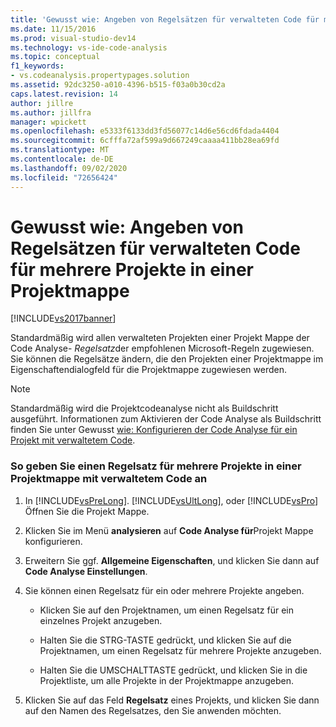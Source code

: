 ```yaml
---
title: 'Gewusst wie: Angeben von Regelsätzen für verwalteten Code für mehrere Projekte in einer Projekt Mappe | Microsoft-Dokumentation'
ms.date: 11/15/2016
ms.prod: visual-studio-dev14
ms.technology: vs-ide-code-analysis
ms.topic: conceptual
f1_keywords:
- vs.codeanalysis.propertypages.solution
ms.assetid: 92dc3250-a010-4396-b515-f03a0b30cd2a
caps.latest.revision: 14
author: jillre
ms.author: jillfra
manager: wpickett
ms.openlocfilehash: e5333f6133dd3fd56077c14d6e56cd6fdada4404
ms.sourcegitcommit: 6cfffa72af599a9d667249caaaa411bb28ea69fd
ms.translationtype: MT
ms.contentlocale: de-DE
ms.lasthandoff: 09/02/2020
ms.locfileid: "72656424"
---
```

# <a name="how-to-specify-managed-code-rule-sets-for-multiple-projects-in-a-solution"></a>Gewusst wie: Angeben von Regelsätzen für verwalteten Code für mehrere Projekte in einer Projektmappe
[!INCLUDE[vs2017banner](../includes/vs2017banner.md)]

Standardmäßig wird allen verwalteten Projekten einer Projekt Mappe der Code Analyse- *Regelsatz*der empfohlenen Microsoft-Regeln zugewiesen. Sie können die Regelsätze ändern, die den Projekten einer Projektmappe im Eigenschaftendialogfeld für die Projektmappe zugewiesen werden.

> [!NOTE]
> Standardmäßig wird die Projektcodeanalyse nicht als Buildschritt ausgeführt. Informationen zum Aktivieren der Code Analyse als Buildschritt finden Sie unter Gewusst [wie: Konfigurieren der Code Analyse für ein Projekt mit verwaltetem Code](../code-quality/how-to-configure-code-analysis-for-a-managed-code-project.md).

### <a name="to-specify-a-rule-set-for-multiple-projects-in-a-managed-code--solution"></a>So geben Sie einen Regelsatz für mehrere Projekte in einer Projektmappe mit verwaltetem Code an

1. In [!INCLUDE[vsPreLong](../includes/vsprelong-md.md)]. [!INCLUDE[vsUltLong](../includes/vsultlong-md.md)], oder [!INCLUDE[vsPro](../includes/vspro-md.md)] Öffnen Sie die Projekt Mappe.

2. Klicken Sie im Menü **analysieren** auf **Code Analyse für**Projekt Mappe konfigurieren.

3. Erweitern Sie ggf. **Allgemeine Eigenschaften**, und klicken Sie dann auf **Code Analyse Einstellungen**.

4. Sie können einen Regelsatz für ein oder mehrere Projekte angeben.

    - Klicken Sie auf den Projektnamen, um einen Regelsatz für ein einzelnes Projekt anzugeben.

    - Halten Sie die STRG-TASTE gedrückt, und klicken Sie auf die Projektnamen, um einen Regelsatz für mehrere Projekte anzugeben.

    - Halten Sie die UMSCHALTTASTE gedrückt, und klicken Sie in die Projektliste, um alle Projekte in der Projektmappe anzugeben.

5. Klicken Sie auf das Feld **Regelsatz** eines Projekts, und klicken Sie dann auf den Namen des Regelsatzes, den Sie anwenden möchten.
